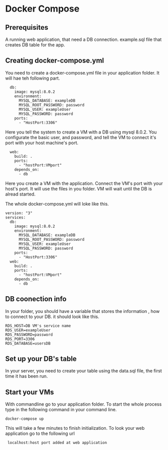 # Docker Compose

## Prerequisites

A running web application, that need a DB connection.
example.sql file that creates DB table for the app.

## Creating docker-compose.yml

You need to create a docker-compose.yml file in your application folder. It will hae teh following part.

```
  db:
    image: mysql:8.0.2
    environment:
      MYSQL_DATABASE: exampleDB
      MYSQL_ROOT_PASSWORD: password
      MYSQL_USER: exampleUser
      MYSQL_PASSWORD: password
    ports:
      - "HostPort:3306"
```

Here you tell the system to create a VM with a DB using mysql 8.0.2. You configurate the basic user, and password, and tell the VM to connect it's port with your host machine's port.

```
  web:
    build: .  
    ports:
      - "hostPort:VMport"
    depends_on:
      - db
```

Here you create a VM with the application. Connect the VM's port with your host's port. It will use the files in you folder. VM will wait until the DB is alread started.

The whole docker-compose.yml will loke like this.

```
version: "3"
services:
  db:
    image: mysql:8.0.2
    environment:
      MYSQL_DATABASE: exampleDB
      MYSQL_ROOT_PASSWORD: password
      MYSQL_USER: exampleUser
      MYSQL_PASSWORD: password
    ports:
      - "HostPort:3306"
  web:
    build: .  
    ports:
      - "hostPort:VMport"
    depends_on:
      - db
```

## DB coonection info

In your folder, you should have a variable that stores the information , how to connect to your DB. it should look like this.

```
RDS_HOST=DB VM's service name
RDS_USER=exampleUser
RDS_PASSWORD=password
RDS_PORT=3306
RDS_DATABASE=usersDB
```

## Set up your DB's table

In your server, you need to create your table using the data.sql file, the first time it has been run.

## Start your VMs

With commandline go to your application folder. To start the whole process type in the following command in your command line.

```docker-compose up```

This will take a few minutes to finish initialization. To look your web application go to the following url

``` localhost:host port added at web application```